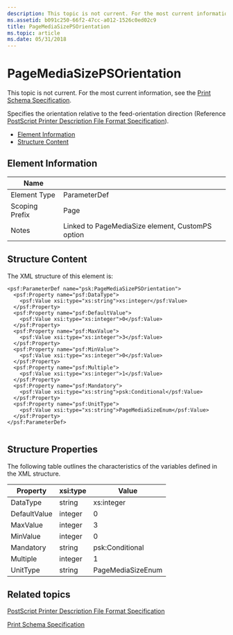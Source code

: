 ```yaml
---
description: This topic is not current. For the most current information, see the Print Schema Specification.
ms.assetid: b091c250-66f2-47cc-a012-1526c0ed02c9
title: PageMediaSizePSOrientation
ms.topic: article
ms.date: 05/31/2018
---
```


# PageMediaSizePSOrientation

This topic is not current. For the most current information, see the [Print Schema Specification](https://www.microsoft.com/whdc/xps/printschema.mspx).

Specifies the orientation relative to the feed-orientation direction (Reference [PostScript Printer Description File Format Specification](https://www.adobe.com/products/postscript/pdfs/PLRM.pdf)).

-   [Element Information](#element-information)
-   [Structure Content](#structure-content)

## Element Information



| Name                       |                                                             |
|----------------------------|-------------------------------------------------------------|
| Element Type <br/>   | ParameterDef<br/>                                     |
| Scoping Prefix <br/> | Page<br/>                                             |
| Notes <br/>          | Linked to PageMediaSize element, CustomPS option<br/> |



 

## Structure Content

The XML structure of this element is:

``` syntax
<psf:ParameterDef name="psk:PageMediaSizePSOrientation">
  <psf:Property name="psf:DataType">
    <psf:Value xsi:type="xs:string">xs:integer</psf:Value>
  </psf:Property>
  <psf:Property name="psf:DefaultValue">
    <psf:Value xsi:type="xs:integer">0</psf:Value>
  </psf:Property>
  <psf:Property name="psf:MaxValue">
    <psf:Value xsi:type="xs:integer">3</psf:Value>
  </psf:Property>
  <psf:Property name="psf:MinValue">
    <psf:Value xsi:type="xs:integer">0</psf:Value>
  </psf:Property>
  <psf:Property name="psf:Multiple">
    <psf:Value xsi:type="xs:integer">1</psf:Value>
  </psf:Property>
  <psf:Property name="psf:Mandatory">
    <psf:Value xsi:type="xs:string">psk:Conditional</psf:Value>
  </psf:Property>
  <psf:Property name="psf:UnitType">
    <psf:Value xsi:type="xs:string">PageMediaSizeEnum</psf:Value>
  </psf:Property>
</psf:ParameterDef>
      
```

## Structure Properties

The following table outlines the characteristics of the variables defined in the XML structure.



| Property                | xsi:type           | Value                        |
|-------------------------|--------------------|------------------------------|
| DataType<br/>     | string<br/>  | xs:integer<br/>        |
| DefaultValue<br/> | integer<br/> | 0<br/>                 |
| MaxValue<br/>     | integer<br/> | 3<br/>                 |
| MinValue<br/>     | integer<br/> | 0<br/>                 |
| Mandatory<br/>    | string<br/>  | psk:Conditional<br/>   |
| Multiple<br/>     | integer<br/> | 1<br/>                 |
| UnitType<br/>     | string<br/>  | PageMediaSizeEnum<br/> |



 

## Related topics

<dl> <dt>

[PostScript Printer Description File Format Specification](https://www.adobe.com/products/postscript/pdfs/PLRM.pdf)
</dt> <dt>

[Print Schema Specification](https://www.microsoft.com/whdc/xps/printschema.mspx)
</dt> </dl>

 

 




